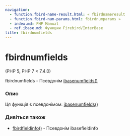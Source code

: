 ```yaml
---
navigation:
  - function.fbird-name-result.html: « fbirdnameresult
  - function.fbird-num-params.html: fbirdnumparams »
  - index.md: PHP Manual
  - ref.ibase.md: Функции Firebird/InterBase
title: fbirdnumfields
---
```

# fbirdnumfields

(PHP 5, PHP 7 < 7.4.0)

fbirdnumfields - Псевдонім [ibasenumfields()](function.ibase-num-fields.html)

### Опис

Ця функція є псевдонімом: [ibasenumfields()](function.ibase-num-fields.html)

### Дивіться також

-   [fbirdfieldinfo()](function.fbird-field-info.html) - Псевдонім ibasefieldinfo
